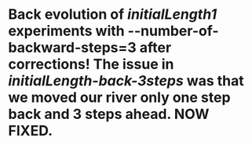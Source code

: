# Back evolution of _initialLength1_ experiments with --number-of-backward-steps=3 after corrections! The issue in _initialLength-back-3steps_ was that we moved our river only one step back and 3 steps ahead. NOW FIXED.
